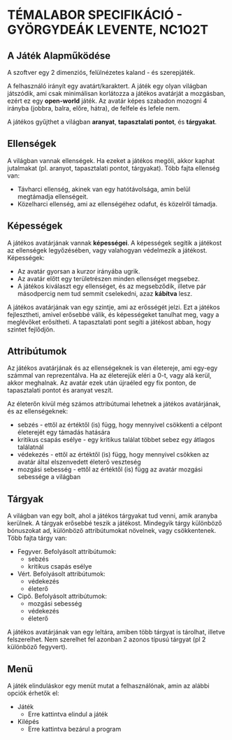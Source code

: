 # TÉMALABOR SPECIFIKÁCIÓ - GYÖRGYDEÁK LEVENTE, NC1O2T

## A Játék Alapműködése
A szoftver egy 2 dimenziós, felülnézetes kaland - és szerepjáték.

A felhasználó irányít egy avatárt/karaktert. A játék egy olyan világban játszódik, ami csak minimálisan korlátozza a játékos avatárját a mozgásban, ezért ez egy **open-world** játék. Az avatár képes szabadon mozogni 4 irányba (jobbra, balra, előre, hátra), de felfele és lefele nem. 

A játékos gyűjthet a világban **aranyat**, **tapasztalati pontot**, és **tárgyakat**.

## Ellenségek
A világban vannak ellenségek. Ha ezeket a játékos megöli, akkor kaphat jutalmakat (pl. aranyot, tapasztalati pontot, tárgyakat). Több fajta ellenség van:
- Távharci ellenség, akinek van egy hatótávolsága, amin belül megtámadja ellenségeit.
- Közelharci ellenség, ami az ellenségéhez odafut, és közelről támadja.

## Képességek

A játékos avatárjának vannak **képességei**. A képességek segítik a játékost az ellenségek legyőzésében, vagy valahogyan védelmezik a játékost. Képességek:
- Az avatár gyorsan a kurzor irányába ugrik.
- Az avatár előtt egy területrészen minden ellenséget megsebez.
- A játékos kiválaszt egy ellenséget, és az megsebződik, illetve pár másodpercig nem tud semmit cselekedni, azaz **kábítva** lesz.

A játékos avatárjának van egy szintje, ami az erősségét jelzi. Ezt a játékos fejlesztheti, amivel erősebbé válik, és képességeket tanulhat meg, vagy a meglévőket erősítheti. A tapasztalati pont segíti a játékost abban, hogy szintet fejlődjön.

## Attribútumok
Az játékos avatárjának és az ellenségeknek is van életereje, ami egy-egy számmal van reprezentálva. Ha az életerejük eléri a 0-t, vagy alá kerül, akkor meghalnak. Az avatár ezek után újraéled egy fix ponton, de tapasztalati pontot és aranyat veszít.

Az életerőn kívül még számos attribútumai lehetnek a játékos avatárjának, és az ellenségeknek:
- sebzés - ettől az értéktől (is) függ, hogy mennyivel csökkenti a célpont életerejét egy támadás hatására
- kritikus csapás esélye - egy kritikus találat többet sebez egy átlagos találatnál
- védekezés - ettől az értéktől (is) függ, hogy mennyivel csökken az avatár által elszenvedett életerő veszteség
- mozgási sebesség - ettől az értéktől (is) függ az avatár mozgási sebessége a világban

## Tárgyak
A világban van egy bolt, ahol a játékos tárgyakat tud venni, amik aranyba kerülnek. A tárgyak erősebbé teszik a játékost. Mindegyik tárgy különböző bónuszokat ad, különböző attribútumokat növelnek, vagy csökkentenek. Több fajta tárgy van:
- Fegyver. Befolyásolt attribútumok:
    - sebzés
    - kritikus csapás esélye
- Vért. Befolyásolt attribútumok:
    - védekezés
    - életerő
- Cipő. Befolyásolt attribútumok:
    - mozgási sebesség
    - védekezés
    - életerő

A játékos avatárjának van egy leltára, amiben több tárgyat is tárolhat, illetve felszerelhet. Nem szerelhet fel azonban 2 azonos típusú tárgyat (pl 2 különböző fegyvert).

## Menü
A játék elinduláskor egy menüt mutat a felhasználónak, amin az alábbi opciók érhetők el:
- Játék
    - Erre kattintva elindul a játék
- Kilépés
    - Erre kattintva bezárul a program